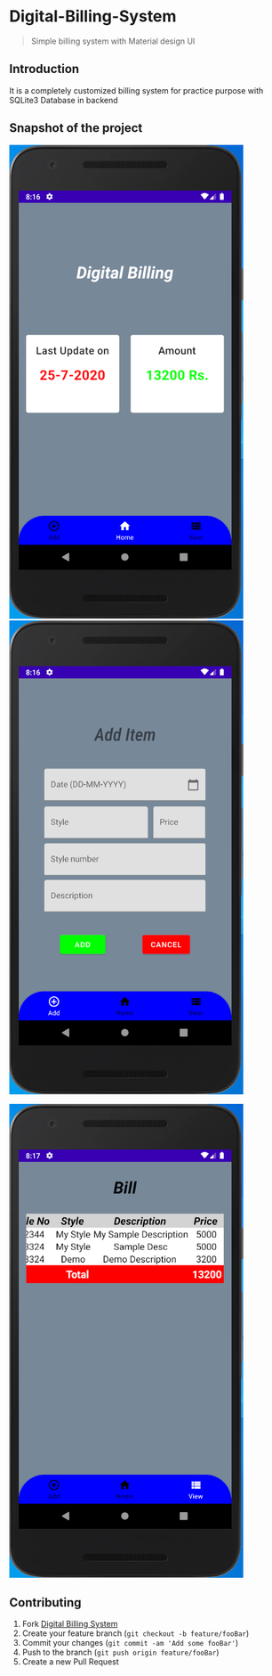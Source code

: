 # Digital-Billing-System
> Simple billing system with Material design UI

## Introduction
It is a completely customized billing system for practice purpose with SQLite3 Database in backend

## Snapshot of the project

![](ss1.PNG) ![](ss2.PNG)

![](ss3.PNG)

## Contributing

1. Fork [Digital Billing System](https://github.com/tauseefansari/Digital-Billing-System)
2. Create your feature branch (`git checkout -b feature/fooBar`)
3. Commit your changes (`git commit -am 'Add some fooBar'`)
4. Push to the branch (`git push origin feature/fooBar`)
5. Create a new Pull Request
